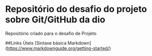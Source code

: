 # Repositório do desafio do projeto sobre Git/GitHub da dio
Repositório criado para o desafio de Projeto

##Links Úteis
[Sintaxe básica Markdown]
(https://www.markdownguide.org/getting-started/)
